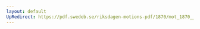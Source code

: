 ```yaml
---
layout: default
UpRedirect: https://pdf.swedeb.se/riksdagen-motions-pdf/1870/mot_1870__ak__00211/mot_1870__ak__00211_003.pdf
---
```

